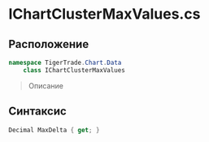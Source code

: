 
# IChartClusterMaxValues.cs
## Расположение
```csharp
namespace TigerTrade.Chart.Data  
    class IChartClusterMaxValues
```

> Описание

## Синтаксис
```csharp
Decimal MaxDelta { get; }
```
